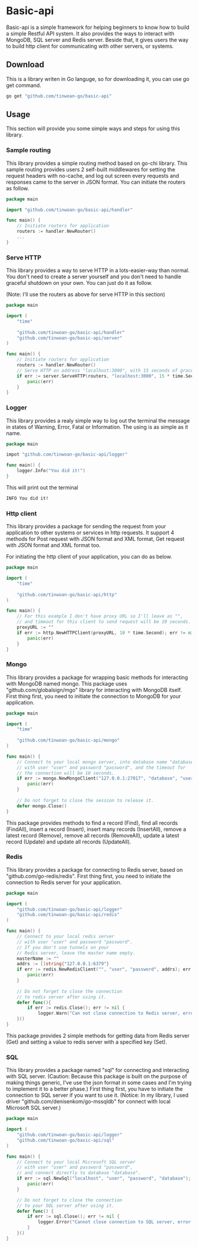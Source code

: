 # Basic-api
Basic-api is a simple framework for helping beginners to know how to build a simple Restful API system.
It also provides the ways to interact with MongoDB, SQL server and Redis server.
Beside that, it gives users the way to build http client for communicating with other servers, or systems.
## Download
This is a library writen in Go languge, so for downloading it, you can use go get command.
```bash
go get "github.com/tinwoan-go/basic-api"
```
## Usage
This section will provide you some simple ways and steps for using this library.
### Sample routing
This library provides a simple routing method based on go-chi library.
This sample routing provides users 2 self-built middlewares for setting the request headers with no-cache, and log out screen every requests and responses came to the server in JSON format.
You can initiate the routers as follow.
```go
package main

import "github.com/tinwoan-go/basic-api/handler"

func main() {
	// Initiate routers for application
	routers := handler.NewRouter()
	...
}
```
### Serve HTTP
This library provides a way to serve HTTP in a lots-easier-way than normal.
You don't need to create a server yourself and you don't need to handle graceful shutdown on your own.
You can just do it as follow.

(Note: I'll use the routers as above for serve HTTP in this section)
```go
package main

import (
	"time"
	
	"github.com/tinwoan-go/basic-api/handler"
	"github.com/tinwoan-go/basic-api/server"
)

func main() {
	// Initiate routers for application
	routers := handler.NewRouter()
	// Serve HTTP on address "localhost:3000", with 15 seconds of graceful shutdown time
	if err := server.ServeHTTP(routers, "localhost:3000", 15 * time.Second); err != nil {
		panic(err)
	}
}
```
### Logger
This library provides a realy simple way to log out the terminal the message in states of Warning, Error, Fatal or Information.
The using is as simple as it name.
```go
package main

impot "github.com/tinwoan-go/basic-api/logger"

func main() {
	logger.Info("You did it!")
}
```
This will print out the terminal
```bash
INFO You did it!
```
### Http client
This library provides a package for sending the request from your application to other systems or services in http requests.
It support 4 methods for Post request with JSON format and XML format, Get request with JSON format and XML format too.

For initiating the http client of your application, you can do as below.
```go
package main

import (
	"time"
	
	"github.com/tinwoan-go/basic-api/http"
)

func main() {
	// For this example I don't have proxy URL so I'll leave as "",
	// and timeout for this client to send request will be 10 seconds.
	proxyURL := ""
	if err := http.NewHTTPClient(proxyURL, 10 * time.Second); err != nil {
		panic(err)
	}
}
```
### Mongo
This library provides a package for wrapping basic methods for interacting with MongoDB named mongo.
This package uses "github.com/globalsign/mgo" library for interacting with MongoDB itself.
First thing first, you need to initiate the connection to MongoDB for your application.
```go
package main

import (
	"time"
	
	"github.com/tinwoan-go/basic-api/mongo"
)

func main() {
	// Connect to your local mongo server, into database name "database"
	// with user "user" and password "password", and the timeout for
	// the connection will be 10 seconds.
	if err := mongo.NewMongoClient("127.0.0.1:27017", "database", "user", "password", 10 * time.Second); err != nil {
		panic(err)
	}
	
	// Do not forget to close the session to release it.
	defer mongo.Close()
}
```
This package provides methods to find a record (Find), find all records (FindAll), insert a record (Insert), insert many records (InsertAll), remove a latest record (Remove), remove all records (RemoveAll), update a latest record (Update) and update all records (UpdateAll).
### Redis
This library provides a package for connecting to Redis server, based on "github.com/go-redis/redis".
First thing first, you need to initiate the connection to Redis server for your application.
```go
package main

import (
	"github.com/tinwoan-go/basic-api/logger"
	"github.com/tinwoan-go/basic-api/redis"
)

func main() {
	// Connect to your local redis server
	// with user "user" and password "password".
	// If you don't use tunnels on your
	// Redis server, leave the master name empty.
	masterName := ""
	addrs := []string{"127.0.0.1:6379"}
	if err := redis.NewRedisClient("", "user", "password", addrs); err != nil {
		panic(err)
	}
	
	// Do not forget to close the connection
	// to redis server after using it.
	defer func(){
		if err := redis.Close(); err != nil {
			logger.Warn("Can not close connection to Redis server, error: %v", err)
	}()
}
```
This package provides 2 simple methods for getting data from Redis server (Get) and setting a value to redis server with a specified key (Set).
### SQL
This library provides a package named "sql" for connecting and interacting with SQL server.
(Caution: Because this package is built on the purpose of making things generic, I've use the json format in some cases and I'm trying to implement it to a better phase.)
First thing first, you have to initiate the connection to SQL server if you want to use it.
(Notice: In my library, I used driver "github.com/denisenkom/go-mssqldb" for connect with local Microsoft SQL server.)
```go
package main

import (
	"github.com/tinwoan-go/basic-api/logger"
	"github.com/tinwoan-go/basic-api/sql"
)

func main() {
	// Connect to your local Microsoft SQL server
	// with user "user" and password "password",
	// and connect directly to database "database".
	if err := sql.NewSql("localhost", "user", "password", "database"); err != nil {
		panic(err)
	}

	// Do not forget to close the connection
	// to your SQL server after using it.
	defer func() {
		if err := sql.Close(); err != nil {
			logger.Error("Cannot close connection to SQL server, error: %v", err)
		}
	}()
}
```
